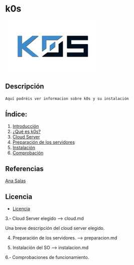 # k0s
![logoLinux](https://github.com/anasalasro/k0s/blob/main/imagenes/k0s.png)
## Descripción
``` ruby
Aquí podréis ver informacion sobre k0s y su instalación
```
## Índice:
1. [ Introducción ](https://github.com/anasalasro/k0s/blob/main/introduccion.md)  
2. [ ¿Qué es k0s? ](https://github.com/anasalasro/k0s/blob/main/k0s.md)
3. [ Cloud Server ](https://github.com/anasalasro/k0s/blob/main/cloud.md)  
4. [ Preparación de los servidores ](https://github.com/anasalasro/docker-portainer/blob/main/conclusion.md)
5. [ Instalación ](https://github.com/anasalasro/docker-portainer/blob/main/instalacion.md)  
6. [ Comprobación ](https://github.com/anasalasro/docker-portainer/blob/main/conclusion.md)
## Referencias
[Ana Salas](fprodrigocaro.org)
## Licencia
- [Licencia](https://github.com/anasalasro/docker-portainer/blob/main/imagenes/by-sa.png) 


3.- Cloud Server elegido --> cloud.md

Una breve descripción del cloud server elegido.

4. Preparación de los servidores. --> preparacion.md

5. Instalación del SO --> instalacion.md

6.- Comprobaciones de funcionamiento.

